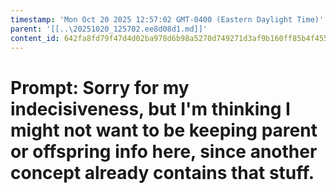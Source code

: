 ```yaml
---
timestamp: 'Mon Oct 20 2025 12:57:02 GMT-0400 (Eastern Daylight Time)'
parent: '[[..\20251020_125702.ee8d08d1.md]]'
content_id: 642fa8fd79f47d4d02ba978d6b98a5270d749271d3af9b160ff85b4f455d15e2
---
```


# Prompt: Sorry for my indecisiveness, but I'm thinking I might not want to be keeping parent or offspring info here, since another concept already contains that stuff.
